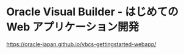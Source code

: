 # Oracle Visual Builder - はじめての Web アプリケーション開発

<https://oracle-japan.github.io/vbcs-gettingstarted-webapp/>
